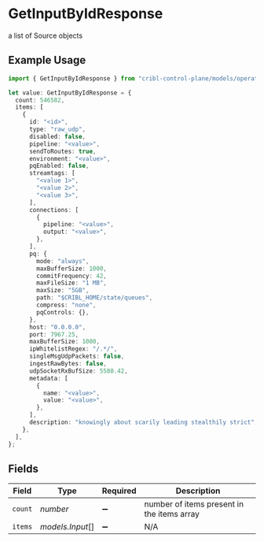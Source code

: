 # GetInputByIdResponse

a list of Source objects

## Example Usage

```typescript
import { GetInputByIdResponse } from "cribl-control-plane/models/operations";

let value: GetInputByIdResponse = {
  count: 546582,
  items: [
    {
      id: "<id>",
      type: "raw_udp",
      disabled: false,
      pipeline: "<value>",
      sendToRoutes: true,
      environment: "<value>",
      pqEnabled: false,
      streamtags: [
        "<value 1>",
        "<value 2>",
        "<value 3>",
      ],
      connections: [
        {
          pipeline: "<value>",
          output: "<value>",
        },
      ],
      pq: {
        mode: "always",
        maxBufferSize: 1000,
        commitFrequency: 42,
        maxFileSize: "1 MB",
        maxSize: "5GB",
        path: "$CRIBL_HOME/state/queues",
        compress: "none",
        pqControls: {},
      },
      host: "0.0.0.0",
      port: 7967.25,
      maxBufferSize: 1000,
      ipWhitelistRegex: "/.*/",
      singleMsgUdpPackets: false,
      ingestRawBytes: false,
      udpSocketRxBufSize: 5580.42,
      metadata: [
        {
          name: "<value>",
          value: "<value>",
        },
      ],
      description: "knowingly about scarily leading stealthily strict",
    },
  ],
};
```

## Fields

| Field                                      | Type                                       | Required                                   | Description                                |
| ------------------------------------------ | ------------------------------------------ | ------------------------------------------ | ------------------------------------------ |
| `count`                                    | *number*                                   | :heavy_minus_sign:                         | number of items present in the items array |
| `items`                                    | *models.Input*[]                           | :heavy_minus_sign:                         | N/A                                        |